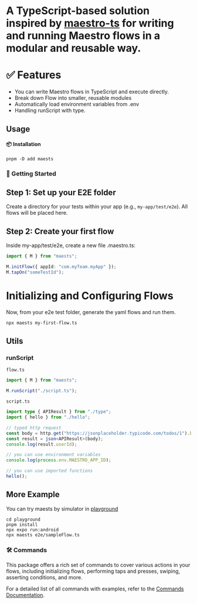 # A TypeScript-based solution inspired by [maestro-ts](https://github.com/johkade/maestro-ts) for writing and running Maestro flows in a modular and reusable way.

# ✅ Features

- You can write Maestro flows in TypeScript and execute directly.
- Break down Flow into smaller, reusable modules
- Automatically load environment variables from .env
- Handling runScript with type.

## Usage

#### 📦 Installation

```sh:
pnpm -D add maests
```

### 🚀 Getting Started

## Step 1: Set up your E2E folder

Create a directory for your tests within your app (e.g., `my-app/test/e2e`). All flows will be placed here.

## Step 2: Create your first flow

Inside my-app/test/e2e, create a new file <flow-name>.maestro.ts:


```typescript
import { M } from "maests";

M.initFlow({ appId: "com.myTeam.myApp" });
M.tapOn("someTestId");

```

# Initializing and Configuring Flows

Now, from your e2e test folder, generate the yaml flows and run them.

```sh
npx maests my-first-flow.ts
```

## Utils

### runScript

`flow.ts`

```typescript
import { M } from "maests";

M.runScript("./script.ts");
```

`script.ts`

```typescript
import type { APIResult } from "./type";
import { hello } from "./hello";

// typed http request
const body = http.get("https://jsonplaceholder.typicode.com/todos/1").body;
const result = json<APIResult>(body);
console.log(result.userId);

// you can use environment variables
console.log(process.env.MAESTRO_APP_ID);

// you can use imported functions
hello();
```

## More Example

You can try maests by simulator in [playground](playground)

```shell
cd playground
pnpm install
npx expo run:android
npx maests e2e/sampleFlow.ts
```

### 🛠️ Commands
This package offers a rich set of commands to cover various actions in your flows, including initializing flows, performing taps and presses, swiping, asserting conditions, and more.

For a detailed list of all commands with examples, refer to the [Commands Documentation](./example/commands.md).


